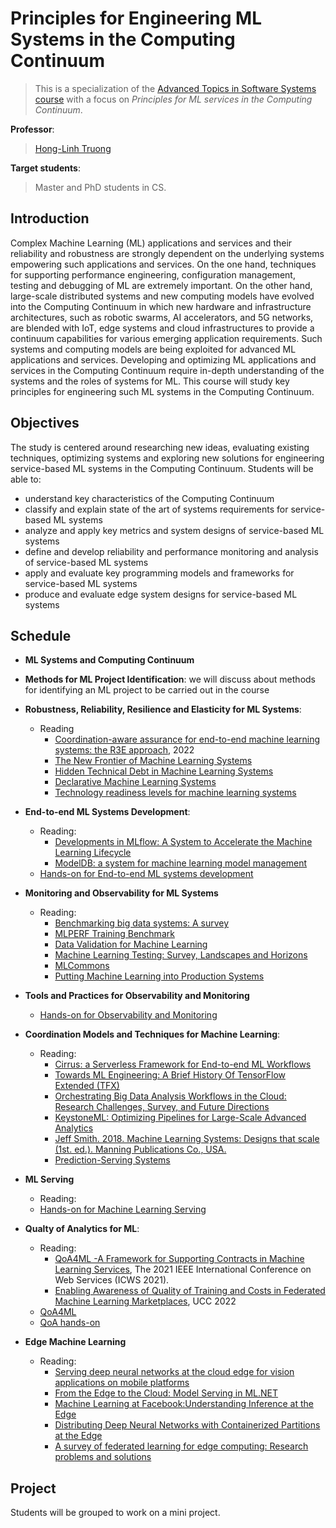 # Principles for Engineering ML Systems in the Computing Continuum

> This is a specialization of the [Advanced Topics in Software Systems course](../README.md) with a focus on *Principles for ML services in the Computing Continuum*.

**Professor**: 
> [Hong-Linh Truong](https://users.aalto.fi/~truongh4/)

**Target students**: 
> Master and PhD students in CS.

## Introduction

Complex Machine Learning (ML) applications and services and their reliability and robustness are strongly dependent on the underlying systems empowering such applications and services. On the one hand, techniques for supporting performance engineering, configuration management, testing and debugging of ML are extremely important. On the other hand, large-scale distributed systems and new computing models  have evolved into the Computing Continuum in which  new hardware and infrastructure architectures, such as robotic swarms, AI accelerators,  and 5G networks, are blended with IoT, edge systems and cloud infrastructures to provide a continuum capabilities for various emerging application requirements. Such systems and computing models are being exploited for advanced ML applications and services. Developing and optimizing  ML applications and services in the Computing Continuum require in-depth understanding of the systems and the roles of systems for  ML.  This course will study key principles for engineering such ML systems in the Computing Continuum. 

## Objectives

The study is centered around researching new ideas, evaluating existing techniques, optimizing systems and exploring new solutions for engineering service-based ML systems in the Computing Continuum. Students will be able to:

* understand key characteristics of the Computing Continuum
* classify and explain state of the art of systems requirements for service-based ML systems 
* analyze and apply key metrics and system designs of service-based ML systems 
* define and develop reliability and performance monitoring and analysis of service-based ML systems
* apply and evaluate key programming models and frameworks for service-based ML systems
* produce and evaluate edge system designs for service-based ML systems


## Schedule


- **ML Systems and Computing Continuum**

- **Methods for ML Project Identification**: we will discuss about methods  for identifying an ML project to be carried out in the course

- **Robustness, Reliability, Resilience and Elasticity for ML Systems**:
  - Reading
    - [Coordination-aware assurance for end-to-end machine learning systems: the R3E approach](https://www.researchgate.net/publication/341762862_R3E_-An_Approach_to_Robustness_Reliability_Resilience_and_Elasticity_Engineering_for_End-to-End_Machine_Learning_Systems), 2022
    - [The New Frontier of Machine Learning Systems](https://arxiv.org/pdf/1904.03257.pdf)
    - [Hidden Technical Debt in Machine Learning Systems](https://proceedings.neurips.cc/paper/2015/hash/86df7dcfd896fcaf2674f757a2463eba-Abstract.html)
    - [Declarative Machine Learning Systems](https://queue.acm.org/detail.cfm?id=3479315)
    - [Technology readiness levels for machine learning systems](https://www.nature.com/articles/s41467-022-33128-9)

- **End-to-end ML Systems Development**:
  - Reading:
    - [Developments in MLflow: A System to Accelerate the Machine Learning Lifecycle](https://dl.acm.org/doi/abs/10.1145/3399579.3399867)
    - [ModelDB: a system for machine learning model management](https://dl.acm.org/doi/10.1145/2939502.2939516)
  - [Hands-on for End-to-end ML systems development](../tutorials/MLProjectManagement/)

- **Monitoring and Observability for ML Systems**
  - Reading:
    - [Benchmarking big data systems: A survey](https://www.sciencedirect.com/science/article/pii/S0140366419312344)
    - [MLPERF Training Benchmark](https://arxiv.org/pdf/1910.01500.pdf)
    - [Data Validation for Machine Learning](https://mlsys.org/Conferences/2019/doc/2019/167.pdf)  
    - [Machine Learning Testing: Survey, Landscapes and Horizons](https://ieeexplore.ieee.org/document/9000651)
    - [MLCommons](https://mlcommons.org/en/)
    - [Putting Machine Learning into Production Systems](https://queue.acm.org/detail.cfm?id=3365847)

- **Tools and Practices for Observability and Monitoring**
    - [Hands-on for Observability and Monitoring](../tutorials/PerformanceMonitoring)

- **Coordination Models and Techniques for Machine Learning**:
  - Reading:
    - [Cirrus: a Serverless Framework for End-to-end ML Workflows](https://doi.org/10.1145/3357223.3362711)
    - [Towards ML Engineering: A Brief History Of TensorFlow Extended (TFX)](https://arxiv.org/abs/2010.02013)
    - [Orchestrating Big Data Analysis Workflows in the Cloud: Research Challenges, Survey, and Future Directions](https://dl.acm.org/doi/fullHtml/10.1145/3332301)
    - [KeystoneML: Optimizing Pipelines for Large-Scale Advanced Analytics](https://shivaram.org/publications/keystoneml-icde17.pdf)
    - [Jeff Smith. 2018. Machine Learning Systems: Designs that scale (1st. ed.). Manning Publications Co., USA.](https://www.manning.com/books/machine-learning-systems)
    - [Prediction-Serving Systems](https://queue.acm.org/detail.cfm?id=3210557)

- **ML Serving**
  - Reading:
  - [Hands-on for Machine Learning Serving](../tutorials/MLService-2022/README.md)

- **Qualty of Analytics for ML**:
  - Reading:
      - [QoA4ML -A Framework for Supporting Contracts in Machine Learning Services](https://research.aalto.fi/files/65786264/main.pdf), The 2021 IEEE International Conference on Web Services (ICWS 2021).
      - [Enabling Awareness of Quality of Training and Costs in Federated Machine Learning Marketplaces](https://research.aalto.fi/files/105781165/Enabling_Awareness_of_Quality_of_Training_and_Costs_in_Federated_Machine_Learning_Marketplaces.pdf), UCC 2022
  - [QoA4ML](https://github.com/rdsea/QoA4ML/)
  - [QoA hands-on](../tutorials/qoa4ml-2022)

- **Edge Machine Learning**
  - Reading:
    - [Serving deep neural networks at the cloud edge for vision applications on mobile platforms](https://dl.acm.org/doi/10.1145/3304109.3306221)
    - [From the Edge to the Cloud: Model Serving in ML.NET](http://sites.computer.org/debull/A18dec/p46.pdf)
    - [Machine Learning at Facebook:Understanding Inference at the Edge](https://research.fb.com/wp-content/uploads/2018/12/Machine-Learning-at-Facebook-Understanding-Inference-at-the-Edge.pdf)
    - [Distributing Deep Neural Networks with Containerized Partitions at the Edge](https://www.usenix.org/system/files/hotedge19-paper-zhou.pdf)
    - [A survey of federated learning for edge computing: Research problems and solutions](https://www.sciencedirect.com/science/article/pii/S266729522100009X)

## Project

Students will be grouped to work on a mini project.
